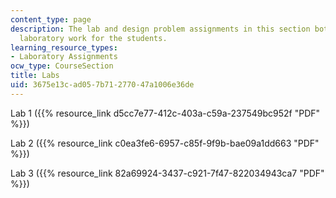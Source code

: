 ```yaml
---
content_type: page
description: The lab and design problem assignments in this section both involve substantial
  laboratory work for the students.
learning_resource_types:
- Laboratory Assignments
ocw_type: CourseSection
title: Labs
uid: 3675e13c-ad05-7b71-2770-47a1006e36de
---
```


Lab 1 ({{% resource_link d5cc7e77-412c-403a-c59a-237549bc952f "PDF" %}})

Lab 2 ({{% resource_link c0ea3fe6-6957-c85f-9f9b-bae09a1dd663 "PDF" %}})

Lab 3 ({{% resource_link 82a69924-3437-c921-7f47-822034943ca7 "PDF" %}})